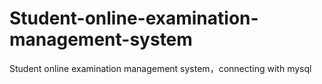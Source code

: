 # Student-online-examination-management-system
Student online examination management system，connecting with mysql

